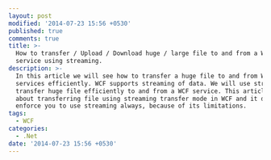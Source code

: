 ```yaml
---
layout: post
modified: '2014-07-23 15:56 +0530'
published: true
comments: true
title: >-
  How to transfer / Upload / Download huge / large file to and from a WCF
  service using streaming.
description: >-
  In this article we will see how to transfer a huge file to and from WCF
  services efficiently. WCF supports streaming of data. We will use streaming to
  transfer huge file efficiently to and from a WCF service. This article is all
  about transferring file using streaming transfer mode in WCF and it does not
  enforce you to use streaming always, because of its limitations.
tags:
  - WCF
categories:
  - .Net
date: '2014-07-23 15:56 +0530'
---
```

